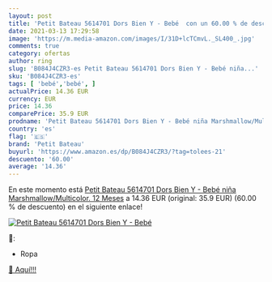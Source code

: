 ```yaml
---
layout: post
title: 'Petit Bateau 5614701 Dors Bien Y - Bebé  con un 60.00 % de descuento'
date: 2021-03-13 17:29:58
image: 'https://m.media-amazon.com/images/I/31D+lcTCmvL._SL400_.jpg'
comments: true
category: ofertas
author: ring
slug: 'B084J4CZR3-es Petit Bateau 5614701 Dors Bien Y - Bebé niña...'
sku: 'B084J4CZR3-es'
tags: [ 'bebé','bebé', ]
actualPrice: 14.36 EUR
currency: EUR
price: 14.36
comparePrice: 35.9 EUR
prodname: 'Petit Bateau 5614701 Dors Bien Y - Bebé niña Marshmallow/Multicolor. 12 Meses'
country: 'es'
flag: '🇪🇸'
brand: 'Petit Bateau'
buyurl: 'https://www.amazon.es/dp/B084J4CZR3/?tag=tolees-21'
descuento: '60.00'
average: '14.36'
---
```


En este momento está [Petit Bateau 5614701 Dors Bien Y - Bebé niña Marshmallow/Multicolor. 12 Meses](https://www.amazon.es/dp/B084J4CZR3/?tag=tolees-21) a 14.36 EUR (original: 35.9 EUR) (60.00 %  de descuento) en el siguiente enlace!

[![Petit Bateau 5614701 Dors Bien Y - Bebé ](https://m.media-amazon.com/images/I/31D+lcTCmvL._SL400_.jpg)](https://www.amazon.es/dp/B084J4CZR3/?tag=tolees-21)

🔎:

- Ropa

[🛒 Aquí!!!](https://www.amazon.es/dp/B084J4CZR3/?tag=tolees-21)
